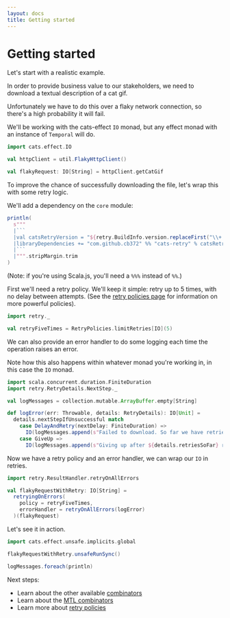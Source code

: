 ```yaml
---
layout: docs
title: Getting started
---
```


# Getting started

Let's start with a realistic example.

In order to provide business value to our stakeholders, we need to download a
textual description of a cat gif.

Unfortunately we have to do this over a flaky network connection, so there's a
high probability it will fail.

We'll be working with the cats-effect `IO` monad, but any effect monad with an
instance of `Temporal` will do.

```scala mdoc:silent
import cats.effect.IO

val httpClient = util.FlakyHttpClient()

val flakyRequest: IO[String] = httpClient.getCatGif
```

To improve the chance of successfully downloading the file, let's wrap this with
some retry logic.

We'll add a dependency on the `core` module:

````scala mdoc:passthrough
println(
  s"""
  |```
  |val catsRetryVersion = "${retry.BuildInfo.version.replaceFirst("\\+.*", "")}"
  |libraryDependencies += "com.github.cb372" %% "cats-retry" % catsRetryVersion,
  |```
  |""".stripMargin.trim
)
````

(Note: if you're using Scala.js, you'll need a `%%%` instead of `%%`.)

First we'll need a retry policy. We'll keep it simple: retry up to 5 times, with
no delay between attempts. (See the [retry policies page](policies.html) for
information on more powerful policies).

```scala mdoc:silent
import retry._

val retryFiveTimes = RetryPolicies.limitRetries[IO](5)
```

We can also provide an error handler to do some logging each time the operation
raises an error.

Note how this also happens within whatever monad you're working in, in this case
the `IO` monad.

```scala mdoc:silent
import scala.concurrent.duration.FiniteDuration
import retry.RetryDetails.NextStep._

val logMessages = collection.mutable.ArrayBuffer.empty[String]

def logError(err: Throwable, details: RetryDetails): IO[Unit] =
  details.nextStepIfUnsuccessful match
    case DelayAndRetry(nextDelay: FiniteDuration) =>
      IO(logMessages.append(s"Failed to download. So far we have retried ${details.retriesSoFar} times."))
    case GiveUp =>
      IO(logMessages.append(s"Giving up after ${details.retriesSoFar} retries"))
```

Now we have a retry policy and an error handler, we can wrap our `IO` in retries.

```scala mdoc:silent
import retry.ResultHandler.retryOnAllErrors

val flakyRequestWithRetry: IO[String] =
  retryingOnErrors(
    policy = retryFiveTimes,
    errorHandler = retryOnAllErrors(logError)
  )(flakyRequest)
```

Let's see it in action.

```scala mdoc
import cats.effect.unsafe.implicits.global

flakyRequestWithRetry.unsafeRunSync()

logMessages.foreach(println)
```

Next steps:

- Learn about the other available [combinators](combinators.html)
- Learn about the [MTL combinators](mtl-combinators.html)
- Learn more about [retry policies](policies.html)
